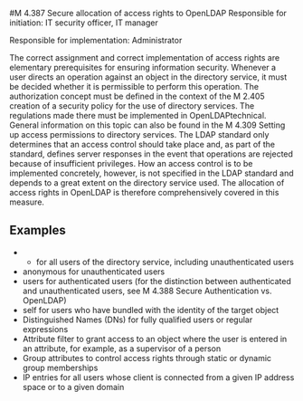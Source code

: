 #M 4.387 Secure allocation of access rights to OpenLDAP
Responsible for initiation: IT security officer, IT manager

Responsible for implementation: Administrator

The correct assignment and correct implementation of access rights are elementary prerequisites for ensuring information security. Whenever a user directs an operation against an object in the directory service, it must be decided whether it is permissible to perform this operation. The authorization concept must be defined in the context of the M 2.405 creation of a security policy for the use of directory services. The regulations made there must be implemented in OpenLDAPtechnical. General information on this topic can also be found in the M 4.309 Setting up access permissions to directory services. The LDAP standard only determines that an access control should take place and, as part of the standard, defines server responses in the event that operations are rejected because of insufficient privileges. How an access control is to be implemented concretely, however, is not specified in the LDAP standard and depends to a great extent on the directory service used. The allocation of access rights in OpenLDAP is therefore comprehensively covered in this measure.



## Examples 
* * for all users of the directory service, including unauthenticated users
* anonymous for unauthenticated users
* users for authenticated users (for the distinction between authenticated and unauthenticated users, see M 4.388 Secure Authentication vs. OpenLDAP)
* self for users who have bundled with the identity of the target object
* Distinguished Names (DNs) for fully qualified users or regular expressions
* Attribute filter to grant access to an object where the user is entered in an attribute, for example, as a supervisor of a person
* Group attributes to control access rights through static or dynamic group memberships
* IP entries for all users whose client is connected from a given IP address space or to a given domain




